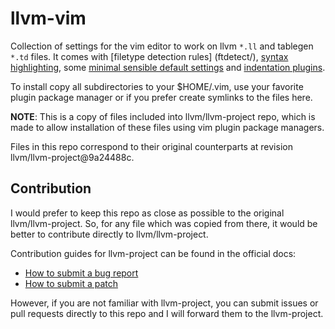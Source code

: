 # llvm-vim

Collection of settings for the vim editor to work on llvm `*.ll` and tablegen
`*.td` files. It comes with [filetype detection rules] (ftdetect/),
[syntax highlighting](syntax), some
[minimal sensible default settings](ftplugin/) and
[indentation plugins](indent/).

To install copy all subdirectories to your $HOME/.vim, use your favorite plugin
package manager or if you prefer create symlinks to the files here.

**NOTE**: This is a copy of files included into llvm/llvm-project repo, which
is made to allow installation of these files using vim plugin package managers.

Files in this repo correspond to their original counterparts at revision
llvm/llvm-project@9a24488c.

## Contribution

I would prefer to keep this repo as close as possible to the original
llvm/llvm-project. So, for any file which was copied from there, it would be
better to contribute directly to llvm/llvm-project.

Contribution guides for llvm-project can be found in the official docs:
- [How to submit a bug report](https://llvm.org/docs/HowToSubmitABug.html)
- [How to submit a patch](https://llvm.org/docs/Contributing.html#how-to-submit-a-patch)

However, if you are not familiar with llvm-project, you can submit issues or
pull requests directly to this repo and I will forward them to the llvm-project.

